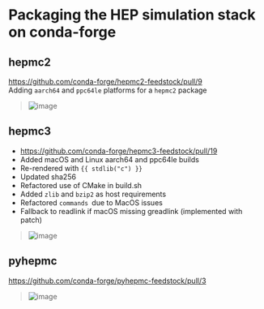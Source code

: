 # Packaging the HEP simulation stack on conda-forge
## hepmc2
https://github.com/conda-forge/hepmc2-feedstock/pull/9<br>
Adding `aarch64` and `ppc64le` platforms for a `hepmc2` package
> ![image](https://github.com/user-attachments/assets/e3a8df70-214a-42e2-94e6-f23e49ee8f3f)
## hepmc3
- https://github.com/conda-forge/hepmc3-feedstock/pull/19
- Added macOS and Linux aarch64 and ppc64le builds
- Re-rendered with `{{ stdlib("c") }}`
- Updated sha256
- Refactored use of CMake in build.sh
- Added `zlib` and `bzip2` as host requirements
- Refactored `commands `due to MacOS issues
- Fallback to readlink if macOS missing greadlink (implemented with patch)
> ![image](https://github.com/user-attachments/assets/8a97a798-45c5-4673-9084-ec273e82aff2)
## pyhepmc
https://github.com/conda-forge/pyhepmc-feedstock/pull/3<br>
> ![image](https://github.com/user-attachments/assets/c957e45e-16f4-4db0-8060-9cbf52a65dae)

